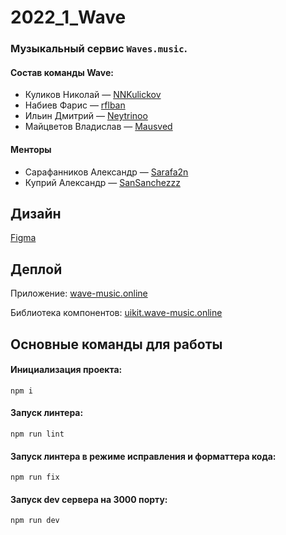 # 2022_1_Wave

### Музыкальный сервис `Waves.music`.

#### Состав команды Wave:

- Куликов Николай &mdash; [NNKulickov](https://github.com/NNKulickov)
- Набиев Фарис &mdash; [rflban](https://github.com/rflban)
- Ильин Дмитрий &mdash; [Neytrinoo](https://github.com/Neytrinoo)
- Майцветов Владислав &mdash; [Mausved](https://github.com/Mausved)

#### Менторы

- Сарафанников Александр &mdash; [Sarafa2n](https://github.com/Sarafa2n)
- Куприй Александр &mdash; [SanSanchezzz](https://github.com/SanSanchezzz)

## Дизайн

[Figma](https://www.figma.com/file/w4crBLh2y0BzmC7fO81rd7/Wave?node-id=0%3A1)

## Деплой

Приложение:
[wave-music.online](http://wave-music.online)

Библиотека компонентов:
[uikit.wave-music.online](http://uikit.wave-music.online)

## Основные команды для работы

#### Инициализация проекта:

```
npm i
```

#### Запуск линтера:

```
npm run lint
```

#### Запуск линтера в режиме исправления и форматтера кода:

```
npm run fix
```

#### Запуск dev сервера на 3000 порту:

```
npm run dev
```
